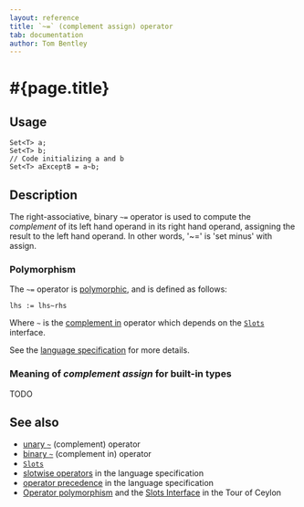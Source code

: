 ```yaml
---
layout: reference
title: `~=` (complement assign) operator
tab: documentation
author: Tom Bentley
---
```


# #{page.title}

## Usage 

    Set<T> a;
    Set<T> b;
    // Code initializing a and b
    Set<T> aExceptB = a~b;

## Description

The right-associative, binary `~=` operator is used to compute the 
*complement* of its left hand operand in its right hand operand, assigning the 
result to the left hand operand. 
In other words, '~=' is 'set minus' with assign.

### Polymorphism

The `~=` operator is [polymorphic](/documentation/reference/operator/operator-polymorphism),
and is defined as follows:

    lhs := lhs~rhs

Where `~` is the [complement in](../complement-in) operator which depends on the 
[`Slots`](../../ceylon.language/Slots) interface.

See the [language specification](#{site.urls.spec}#slotwiseoperators) for 
more details.

### Meaning of *complement assign* for built-in types

TODO

## See also

* [unary `~`](../complement) (complement) operator
* [binary `~`](../complement-in) (complement in) operator
* [`Slots`](../../ceylon.language/Slots)
* [slotwise operators](#{site.urls.spec}#slotwiseoperators) in the 
  language specification
* [operator precedence](#{site.urls.spec}#operatorprecedence) in the 
  language specification
* [Operator polymorphism](/documentation/tour/language-module/#operator_polymorphism) 
  and the
  [Slots Interface](/documentation/tour/language-module/#the_slots_interface) 
  in the Tour of Ceylon

